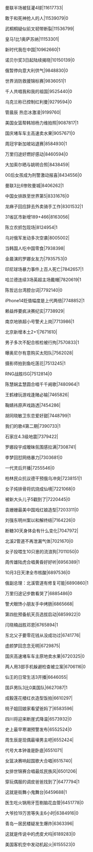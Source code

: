 曼联半场被狂灌4球|11617733|

敢于和死神抢人的人|11539079|0

武桐桐疑似前叉韧带断裂|11536799|

皇马1比1奥萨苏纳|11153301|

新时代我在中国|10962660|1

诺贝尔奖3日起陆续揭晓|10150139|0

俄暂停向意大利供气|9848830|0

世界消防救援锦标赛|9836051|1

千人共唱我和我的祖国|9525440|0

乌克兰称已控制红利曼|9279594|0

管晨辰 热恋冰激凌|9199760|

美国女篮帮韩旭杨力维拍照|9087817|1

国庆堵车车主高速卖水果|9057671|0

周冠宇新加坡站退赛|8584930|1

万里归途好燃好感动|8460594|0

大加索尔晒与姚明合照|8438459|

00后女孩成为刑警激动报喜|8434556|0

曼联3比6惨败曼城|8406262|1

中国女排跌至世界第5|8331676|0

龙麻子回应辞去外卖骑手工作|8301532|1

31省区市新增189+466|8163056|

陈立农抓包现场|8124954|1

乌对俄军发动多次空袭|8005002|

当韩国人吃中国零食|7938398|

金晨演的罗娜女友力|7935753|0

印尼球场暴力事件上百人死亡|7842657|1

哈兰德连续3场英超主场戴帽|7820619|1

陈哲远台湾腔台词|7792140|0

iPhone14贬值幅度是上代两倍|7748852|1

赖益烨要疯决赛纪实|7738929|

南京地铁超小号警犬上岗|7713986|1

北京新增本土2+1|7671610|

男子多次不配合核检被行拘|7570833|1

曝奥尼尔有意购买太阳队|7562028|

摄影师拍到鱼吃莲花|7513245|1

RNG战胜ISG|7512814|0

陈慧娴孟慧圆合唱千千阙歌|7480964|1

王鹤棣玩游戏逢赌必输|7465826|

鞠婧祎原声戏路透|7454286|

胡同晓敏卫东恋爱好甜|7448799|1

我们的歌4第二期|7390733|1

石家庄4.3级地震|7379422|

罗娜段宇成暧昧氛围感拉满|7308741|

李梦回怼网络暴力|7303681|0

一代灵后开播|7255546|0

柏林民众抗议德干预俄乌冲突|7238151|1

女子炖排骨将炕烧成仙境|7221068|0

被新大头儿子5戳到了|7220445|0

袁姗姗最美中国戏红娘造型|7203311|0

刘强东明州案以和解终结|7164226|0

断糖30天身体会有什么变化|7047972|

北溪2管道不再泄漏气体|7021670|0

女子投喂生10只崽的流浪狗|7011050|0

周传雄陆虎合唱黄昏好好听|6956389|1

10月3日天津全市核酸|6897536|0

俄副总理：北溪管道有修复可能|6890860|1

万里归途记步数看哭了|6885486|0

警犬眼馋小朋友手中烤肠|6865668|

第四批预备航天员选拔启动|6859922|0

闫晓楠战胜邓恩|6765894|1

东北父子要零花钱从没成功过|6741776|

虚颜梦回念念无明|6729875|

国庆高速堵车车主原地卖水果|6720325|0

两人用3部手机躲避检查被立案|6706116|0

仙王的日常生活3开播|6646055|

国乒男队3比0美国队|6627087|1

成毅莲花楼红衣造型饭拍|6610297|

桃子姐回娘家看望爸妈了|6583596|

四川将迎来断崖式降温|6573932|0

史上最早寒潮预警发布|6552524|0

周生辰是现偶最壕男主吧|6552424|

代号大本钟谁是卧底|6551071|

女篮决赛响起国歌大合唱|6515740|

女排世锦赛合唱最炫民族风|6501206|

穿玩偶服的调皮爸爸找到了|6477794|1

这就是街舞小鬼舞台|6459688|1

医生吃火锅用牙签剔脑花血管|6451778|0

大爷捡19万苦等失主6小时|6384916|0

青岛一居民楼疑发生爆炸|6363396|

这就是传说中的虎皮犬吗|6189283|0

美国客机空中发动机起火|6155523|0

